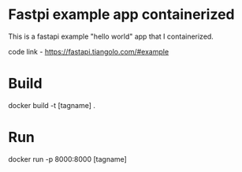 
# Fastpi example app containerized

This is a fastapi example "hello world" app that I containerized.

code link - https://fastapi.tiangolo.com/#example

# Build

docker build -t [tagname] .

# Run

docker run -p 8000:8000 [tagname]